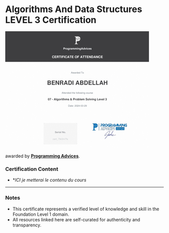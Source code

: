 # Algorithms And Data Structures LEVEL 3 Certification

[![Algo Lev 3](./07_Algorithms_problem_solving_level_3.png)](./07_Algorithms_problem_solving_level_3.pdf)

 awarded by **[Programming Advices](../README.md)**.



### Certification Content
- **ICI je metterai le contenu du cours*
---

### Notes

- This certificate represents a verified level of knowledge and skill in the Foundation Level 1 domain.
- All resources linked here are self-curated for authenticity and transparency.
